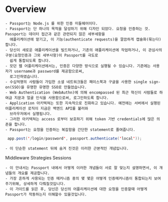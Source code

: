 # Overview

    - Passport는 Node.js 를 위한 인증 미들웨어이다. 
    - Passport는 단 하나의 목적을 달성하기 위해 디자인 되었다. 요청을 인증하는 것. Passport는 데이터 접근과 같은 관련되지 않은 세부세항을 
      애플리케이션에 맡기고, 이 기능(authenticate requests)을 깔끔하게 캡슐화(묶는다)합니다.
    - 당신이 새로운 애플리케이션을 빌드하거나, 기존의 애플리케이션에 작업하거나, 이 관심사의 구분(요청인증과 그외 세부사항)이 Passport를 극도로
      쉽게 통합되도록 합니다.
    - 모던 웹 어플리케이션에서는, 인증은 다양한 방식으로 실행될 수 있습니다. 기존에는 사용자가 username과 password를 제공함으로써,
      로그인하였습니다.
    - 수십억명의 사람들이 가입한 소셜 네트워크들은 페이스북과 구글을 사용한 single sign-on(SSO)을 유명한 유명한 SSO로 만들었습니다. 
    - Web Authentication (WebAuthn)에 의해 encompassed 된 최근 혁신이 사람들로 하여금 지문과 얼굴 인식을 사용함으로써, 로그인하도록 합니다.
    - Application 아키텍쳐는 또한 지속적으로 진화하고 있습니다. 예전에는 서버에서 실행된 어플리케이션 로직이 지금은 백엔드 API를 불러와 
      브라우저에서 실행됩니다. 
    - 그러한 아키텍쳐는 access 로부터 보호하기 위해 token 기반 credentials에 많은 의존을 합니다.
    - Passport는 요청을 인증하는 복잡함을 간단한 statement로 줄여줍니다.
 
~~~Java Script
 app.post('/login/password', passport.authenticate('local'));
~~~

    - 이 단순한 statement 뒤에 숨겨 진것은 이러한 근본적인 개념입니다.
    
Middleware
Strategies
Sessions

    - 이 안내서는 Passport 내에서 어떻게 이러한 개념들이 서로 잘 맞는지 설명하면서, 이 개념들의 개요를 제공합니다.
    - 가장 흔하게 사용되는 인증 메커니즘 중의 몇 몇은 어떻게 인증메커니즘이 통합되는지 보여주기위해, 상세하게 다뤄질것입니다.
    - 이 가이드를 읽은 후, 당신은 당신의 어플리케이션에 대한 요청을 인증할때 어떻게 Passport가 작동하는지 이해할수 있을것입니다.
